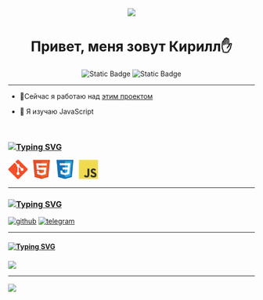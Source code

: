 ### 
<div id='header' align="center">
  <img src='https://media.giphy.com/media/bGgsc5mWoryfgKBx1u/giphy.gif' width='100'>
  <h1>Привет, меня зовут Кирилл✋</h1>
  <img alt="Static Badge" src="https://img.shields.io/badge/Telegram-white?style=for-the-badge&logo=telegram&logoColor=blue">
  <img alt="Static Badge" src="https://img.shields.io/badge/Github-white?style=for-the-badge&logo=github&logoColor=black&link=https%3A%2F%2Fgithub.com%2FKirill-Shestakov">



</div>  

---

- 🔭Сейчас я работаю над [этим проектом](https://github.com/Kirill-Shestakov/mesto-project-ff)  
  

- 🌱 Я изучаю JavaScript  
  

<br/>  

### <a href="https://git.io/typing-svg"><img src="https://readme-typing-svg.herokuapp.com?font=Pixelify+Sans&weight=500&size=30&pause=1000&color=F7F7F7&random=false&width=435&lines=%D0%A2%D0%B5%D1%85%D0%BD%D0%BE%D0%BB%D0%BE%D0%B3%D0%B8%D0%B8" alt="Typing SVG" /></a>
<div>  
  <img src="https://github.com/devicons/devicon/blob/master/icons/git/git-original.svg" title="git" alt="git" width="40" height="40"/>&nbsp
  <img src="https://github.com/devicons/devicon/blob/master/icons/html5/html5-original.svg" title="html5" alt="html5" width="40" height="40"/>&nbsp
  <img src="https://github.com/devicons/devicon/blob/master/icons/css3/css3-original.svg" title="css" alt="css" width="40" height="40"/>&nbsp
  <img src="https://github.com/devicons/devicon/blob/master/icons/javascript/javascript-original.svg" title="javascript" alt="javascript" width="40" height="40"/>&nbsp
<br>
  
---
  
### <a href="https://git.io/typing-svg"><img src="https://readme-typing-svg.herokuapp.com?font=Pixelify+Sans&weight=500&size=30&pause=1000&color=F7F7F7&random=false&width=435&lines=%D0%A1%D0%BE%D1%86%D1%81%D0%B5%D1%82%D0%B8" alt="Typing SVG" /></a>
<div>
<a href="https://github.com/Kirill-Shestakov" target="_blank">
<img src="https://i.imgur.com/qPuVGWQ.png" width="40" height="40" alt="github" /></a>
</a>  
<a href="https://t.me/Kirill_Shestakoff" target="_blank">
<img src="https://i.imgur.com/FvtXpTI.png" width="40" height="40" alt="telegram" /></a>
</a>  
</div>
  
---

#### <a href="https://git.io/typing-svg"><img src="https://readme-typing-svg.herokuapp.com?font=Pixelify+Sans&weight=500&size=30&pause=1000&color=F7F7F7&random=false&width=435&lines=%D0%A1%D1%82%D0%B0%D1%82%D0%B8%D1%81%D1%82%D0%B8%D0%BA%D0%B0" alt="Typing SVG" /></a>

<div>
  <img src="https://github-readme-stats.vercel.app/api?username=Kirill-Shestakov&show_icons=true&count_private=true&hide_border=true" align="center" />
</div>  

---
 

<div>
<img src="https://komarev.com/ghpvc/?username=Kirill-Shestakov&&style=flat-square" align="center" />
</div>  
